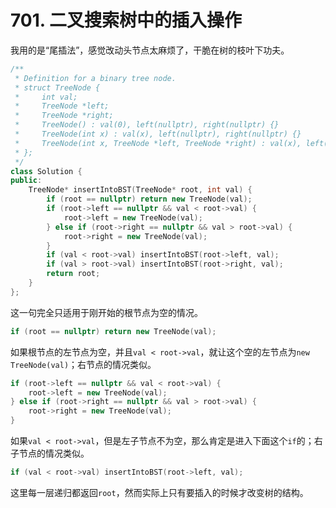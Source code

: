 # 701. 二叉搜索树中的插入操作

我用的是“尾插法”，感觉改动头节点太麻烦了，干脆在树的枝叶下功夫。

```c++
/**
 * Definition for a binary tree node.
 * struct TreeNode {
 *     int val;
 *     TreeNode *left;
 *     TreeNode *right;
 *     TreeNode() : val(0), left(nullptr), right(nullptr) {}
 *     TreeNode(int x) : val(x), left(nullptr), right(nullptr) {}
 *     TreeNode(int x, TreeNode *left, TreeNode *right) : val(x), left(left), right(right) {}
 * };
 */
class Solution {
public:
    TreeNode* insertIntoBST(TreeNode* root, int val) {
        if (root == nullptr) return new TreeNode(val);
        if (root->left == nullptr && val < root->val) {
            root->left = new TreeNode(val);
        } else if (root->right == nullptr && val > root->val) {
            root->right = new TreeNode(val);
        }
        if (val < root->val) insertIntoBST(root->left, val);
        if (val > root->val) insertIntoBST(root->right, val);
        return root;
    }
};
```

这一句完全只适用于刚开始的根节点为空的情况。
```c++
if (root == nullptr) return new TreeNode(val);
```

如果根节点的左节点为空，并且`val < root->val`，就让这个空的左节点为`new TreeNode(val)`；右节点的情况类似。
```c++
if (root->left == nullptr && val < root->val) {
    root->left = new TreeNode(val);
} else if (root->right == nullptr && val > root->val) {
    root->right = new TreeNode(val);
}
```

如果`val < root->val`，但是左子节点不为空，那么肯定是进入下面这个`if`的；右子节点的情况类似。
```c++
if (val < root->val) insertIntoBST(root->left, val);
```

这里每一层递归都返回`root`，然而实际上只有要插入的时候才改变树的结构。